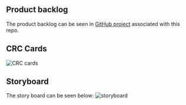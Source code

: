 ## Product backlog
The product backlog can be seen in [GitHub project](https://github.com/orgs/CMPUT301F25royale/projects/1) associated with this repo.
## CRC Cards
![CRC cards](images/CRC_cards.png)
## Storyboard
The story board can be seen below:
![storyboard](images/storyboard.png)
